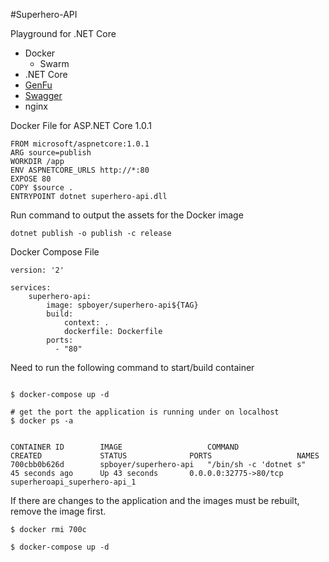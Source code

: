 #Superhero-API

Playground for .NET Core

* Docker
    * Swarm
* .NET Core
* [GenFu](https://github.com/MisterJames/GenFu)
* [Swagger](https://github.com/domaindrivendev/Ahoy)
* nginx


Docker File for ASP.NET Core 1.0.1

```
FROM microsoft/aspnetcore:1.0.1
ARG source=publish
WORKDIR /app
ENV ASPNETCORE_URLS http://*:80
EXPOSE 80
COPY $source .
ENTRYPOINT dotnet superhero-api.dll
```

Run command to output the assets for the Docker image
```
dotnet publish -o publish -c release
```

Docker Compose File
```
version: '2'

services:
    superhero-api:
        image: spboyer/superhero-api${TAG}
        build:
            context: .
            dockerfile: Dockerfile
        ports: 
          - "80"
```

Need to run the following command to start/build container 
```

$ docker-compose up -d

# get the port the application is running under on localhost
$ docker ps -a


CONTAINER ID        IMAGE                   COMMAND                  CREATED             STATUS              PORTS                   NAMES
700cbb0b626d        spboyer/superhero-api   "/bin/sh -c 'dotnet s"   45 seconds ago      Up 43 seconds       0.0.0.0:32775->80/tcp   superheroapi_superhero-api_1
```

If there are changes to the application and the images must be rebuilt, remove the image first.

```
$ docker rmi 700c

$ docker-compose up -d  
```

